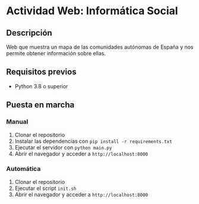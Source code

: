 # Actividad Web: Informática Social

## Descripción

Web que muestra un mapa de las comunidades autónomas de España y nos permite obtener información sobre ellas.

## Requisitos previos

- Python 3.8 o superior

## Puesta en marcha

### Manual

1. Clonar el repositorio
2. Instalar las dependencias con `pip install -r requirements.txt`
3. Ejecutar el servidor con `python main.py`
4. Abrir el navegador y acceder a `http://localhost:8000`

### Automática
1. Clonar el repositorio
2. Ejecutar el script `init.sh`
3. Abrir el navegador y acceder a `http://localhost:8000`
